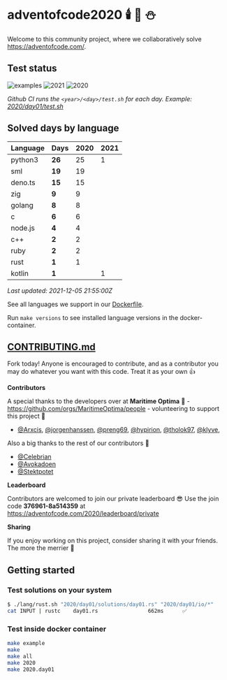 # adventofcode2020 🕯️ 🎄 ⛄

Welcome to this community project, where we collaboratively solve https://adventofcode.com/.


## Test status

![examples](https://github.com/Arxcis/adventofcode2020/workflows/examples/badge.svg)
![2021](https://github.com/Arxcis/adventofcode2020/workflows/2021/badge.svg)
![2020](https://github.com/Arxcis/adventofcode2020/workflows/2020/badge.svg)

*Github CI runs the `<year>/<day>/test.sh` for each day. Example: [2020/day01/test.sh](./2020/day01/test.sh)*


## Solved days by language

| Language  |**Days**| 2020 | 2021 |
|-----------|--------|------|------|
| python3   | **26** |  25  |   1  |
| sml       | **19** |  19  |      |
| deno.ts   | **15** |  15  |      |
| zig       | **9**  |  9   |      |
| golang    | **8**  |  8   |      |
| c         | **6**  |  6   |      |
| node.js   | **4**  |  4   |      |
| c++       | **2**  |  2   |      |
| ruby      | **2**  |  2   |      |
| rust      | **1**  |  1   |      |
| kotlin    | **1**  |      |   1  |

*Last updated: 2021-12-05 21:55:00Z*

See all languages we support in our [Dockerfile](./Dockerfile).

Run `make versions` to see installed language versions in the docker-container.


## [CONTRIBUTING.md](./CONTRIBUTING.md)

Fork today! Anyone is encouraged to contribute, and as a contributor you may do whatever you want with this code. Treat it as your own :+1:

**Contributors**

A special thanks to the developers over at **Maritime Optima** :ship: - https://github.com/orgs/MaritimeOptima/people - volunteering to support this project :pray:
- [@Arxcis](https://github.com/Arxcis), [@jorgenhanssen](https://github.com/jorgenhanssen), [@preng69](https://github.com/preng69), [@hypirion](https://github.com/hypirion), [@tholok97](https://github.com/tholok97), [@klyve](https://github.com/klyve),

Also a big thanks to the rest of our contributors :tada:
- [@Celebrian](https://github.com/Celebrian)
- [@Avokadoen](https://github.com/Avokadoen)
- [@Stektpotet](https://github.com/Stektpotet)

**Leaderboard**

Contributors are welcomed to join our private leaderboard :sunglasses: Use the join code **376961-8a514359** at https://adventofcode.com/2020/leaderboard/private

**Sharing**

If you enjoy working on this project, consider sharing it with your friends. The more the merrier :santa:

## Getting started

### Test solutions on your system
```sh
$ ./lang/rust.sh "2020/day01/solutions/day01.rs" "2020/day01/io/*"
cat INPUT | rustc    day01.rs                662ms      ✅
```

### Test inside docker container
```sh
make example
make
make all
make 2020
make 2020.day01
```

